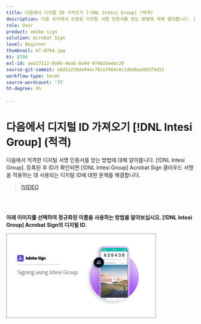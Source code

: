 ```yaml
---
title: 다음에서 디지털 ID 가져오기 [!DNL Intesi Group] (적격)
description: 다음 위치에서 인증된 디지털 서명 인증서를 얻는 방법에 대해 알아봅니다. [!DNL Intesi Group]
role: User
product: adobe sign
solution: Acrobat Sign
level: Beginner
thumbnail: KT-8704.jpg
kt: 8704
exl-id: aea17112-0a06-4ea6-8a44-9f4ba5eebc29
source-git-commit: e02b1250de94ec781e7984c6c146dbae993f5d31
workflow-type: tm+mt
source-wordcount: '75'
ht-degree: 0%

---
```


# 다음에서 디지털 ID 가져오기 [!DNL Intesi Group] (적격)

다음에서 적격한 디지털 서명 인증서를 얻는 방법에 대해 알아봅니다. [!DNL Intesi Group]. 등록된 후 ID가 확인되면 [!DNL Intesi Group] Acrobat Sign 클라우드 서명을 적용하는 데 사용되는 디지털 ID에 대한 문제를 해결합니다.

>[!VIDEO](https://video.tv.adobe.com/v/337064?hidetitle=true)

<br> 

**아래 이미지를 선택하여 정규화된 이름을 사용하는 방법을 알아보십시오. [!DNL Intesi Group] Acrobat Sign의 디지털 ID.**

[![이미지](assets/IntesiSign_400.png)](intesi-sign.md)
